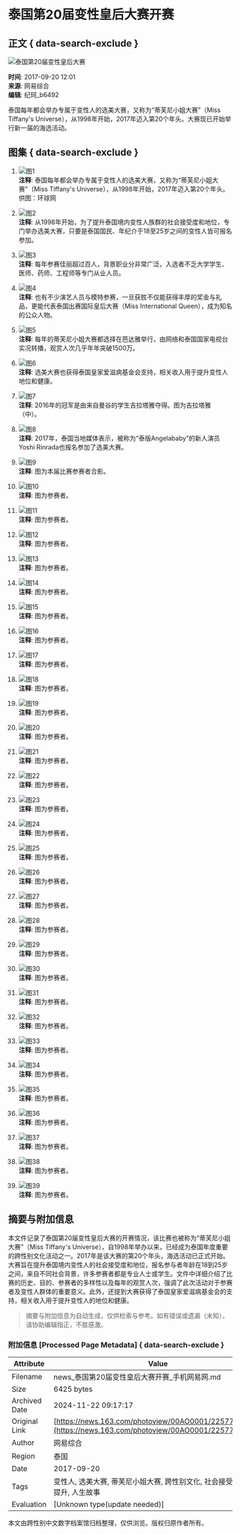 # 泰国第20届变性皇后大赛开赛

## 正文 { data-search-exclude }


![泰国第20届变性皇后大赛](http://img4.cache.netease.com/photo/0001/2017-05-28/CLH22P4F00AO0001.jpg)

**时间**: 2017-09-20 12:01  
**来源**: 网易综合  
**编辑**: 纪珂_b6492  

泰国每年都会举办专属于变性人的选美大赛，又称为“蒂芙尼小姐大赛”（Miss Tiffany's Universe），从1998年开始，2017年迈入第20个年头。大赛现已开始举行新一届的海选活动。

## 图集 { data-search-exclude }

1. ![图1](http://img4.cache.netease.com/photo/0001/2017-05-28/CLH22P4F00AO0001.jpg)  
   **注释**: 泰国每年都会举办专属于变性人的选美大赛，又称为“蒂芙尼小姐大赛”（Miss Tiffany's Universe），从1998年开始，2017年迈入第20个年头。供图：环球网
   
2. ![图2](http://img4.cache.netease.com/photo/0001/2017-05-28/CLH22P4G00AO0001.jpg)  
   **注释**: 从1998年开始，为了提升泰国境内变性人族群的社会接受度和地位，专门举办选美大赛，只要是泰国国民、年纪介于18至25岁之间的变性人皆可报名参加。

3. ![图3](http://img3.cache.netease.com/photo/0001/2017-05-28/CLH22P4H00AO0001.jpg)  
   **注释**: 每年参赛佳丽超过百人，背景职业分非常广泛，入选者不乏大学学生、医师、药师、工程师等专门从业人员。

4. ![图4](http://img4.cache.netease.com/photo/0001/2017-05-28/CLH22P4I00AO0001.jpg)  
   **注释**: 也有不少演艺人员与模特参赛，一旦获胜不仅能获得丰厚的奖金与礼品，更能代表泰国出赛国际皇后大赛（Miss International Queen），成为知名的公众人物。

5. ![图5](http://img4.cache.netease.com/photo/0001/2017-05-28/CLH22P4J00AO0001.jpg)  
   **注释**: 每年的蒂芙尼小姐大赛都选择在芭达雅举行，由网络和泰国国家电视台实况转播，观赏人次几乎年年突破1500万。

6. ![图6](http://img3.cache.netease.com/photo/0001/2017-05-28/CLH22P4K00AO0001.jpg)  
   **注释**: 选美大赛也获得泰国皇家爱滋病基金会支持，相关收入用于提升变性人地位和健康。

7. ![图7](http://img3.cache.netease.com/photo/0001/2017-05-28/CLH22P4L00AO0001.jpg)  
   **注释**: 2016年的冠军是由来自曼谷的学生吉拉塔雅夺得。图为吉拉塔雅（中）。

8. ![图8](http://img4.cache.netease.com/photo/0001/2017-05-28/CLH22P4M00AO0001.jpg)  
   **注释**: 2017年，泰国当地媒体表示，被称为“泰版Angelababy”的新人演员Yoshi Rinrada也报名参加了选美大赛。

9. ![图9](http://img3.cache.netease.com/photo/0001/2017-05-28/CLH22P4N00AO0001.jpg)  
   **注释**: 图为本届比赛参赛者合影。

10. ![图10](http://img3.cache.netease.com/photo/0001/2017-05-28/CLH22P4O00AO0001.jpg)  
    **注释**: 图为参赛者。

11. ![图11](http://img3.cache.netease.com/photo/0001/2017-05-28/CLH22P4P00AO0001.jpg)  
    **注释**: 图为参赛者。

12. ![图12](http://img4.cache.netease.com/photo/0001/2017-05-28/CLH22P4Q00AO0001.jpg)  
    **注释**: 图为参赛者。

13. ![图13](http://img3.cache.netease.com/photo/0001/2017-05-28/CLH22P4R00AO0001.jpg)  
    **注释**: 图为参赛者。

14. ![图14](http://img4.cache.netease.com/photo/0001/2017-05-28/CLH22P4S00AO0001.jpg)  
    **注释**: 图为参赛者。

15. ![图15](http://img4.cache.netease.com/photo/0001/2017-05-28/CLH22P4T00AO0001.jpg)  
    **注释**: 图为参赛者。

16. ![图16](http://img3.cache.netease.com/photo/0001/2017-05-28/CLH22P4U00AO0001.jpg)  
    **注释**: 图为参赛者。

17. ![图17](http://img3.cache.netease.com/photo/0001/2017-05-28/CLH22P4V00AO0001.jpg)  
    **注释**: 图为参赛者。

18. ![图18](http://img4.cache.netease.com/photo/0001/2017-05-28/CLH22P5000AO0001.jpg)  
    **注释**: 图为参赛者。

19. ![图19](http://img3.cache.netease.com/photo/0001/2017-05-28/CLH22P5100AO0001.jpg)  
    **注释**: 图为参赛者。

20. ![图20](http://img3.cache.netease.com/photo/0001/2017-05-28/CLH22P5200AO0001.jpg)  
    **注释**: 图为参赛者。

21. ![图21](http://img3.cache.netease.com/photo/0001/2017-05-28/CLH22P5300AO0001.jpg)  
    **注释**: 图为参赛者。

22. ![图22](http://img3.cache.netease.com/photo/0001/2017-05-28/CLH22P5400AO0001.jpg)  
    **注释**: 图为参赛者。

23. ![图23](http://img3.cache.netease.com/photo/0001/2017-05-28/CLH22P5500AO0001.jpg)  
    **注释**: 图为参赛者。

24. ![图24](http://img3.cache.netease.com/photo/0001/2017-05-28/CLH22P5600AO0001.jpg)  
    **注释**: 图为参赛者。

25. ![图25](http://img4.cache.netease.com/photo/0001/2017-05-28/CLH22P5700AO0001.jpg)  
    **注释**: 图为参赛者。

26. ![图26](http://img3.cache.netease.com/photo/0001/2017-05-28/CLH22P5800AO0001.jpg)  
    **注释**: 图为参赛者。

27. ![图27](http://img3.cache.netease.com/photo/0001/2017-05-28/CLH22P5900AO0001.jpg)  
    **注释**: 图为参赛者。

28. ![图28](http://img3.cache.netease.com/photo/0001/2017-05-28/CLH22P5A00AO0001.jpg)  
    **注释**: 图为参赛者。

29. ![图29](http://img4.cache.netease.com/photo/0001/2017-05-28/CLH22P5B00AO0001.jpg)  
    **注释**: 图为参赛者。

30. ![图30](http://img4.cache.netease.com/photo/0001/2017-05-28/CLH22P5C00AO0001.jpg)  
    **注释**: 图为参赛者。

31. ![图31](http://img4.cache.netease.com/photo/0001/2017-05-28/CLH22P5D00AO0001.jpg)  
    **注释**: 图为参赛者。

32. ![图32](http://img4.cache.netease.com/photo/0001/2017-05-28/CLH22P5E00AO0001.jpg)  
    **注释**: 图为参赛者。

33. ![图33](http://img3.cache.netease.com/photo/0001/2017-05-28/CLH22P5F00AO0001.jpg)  
    **注释**: 图为参赛者。

34. ![图34](http://img4.cache.netease.com/photo/0001/2017-05-28/CLH22P5G00AO0001.jpg)  
    **注释**: 图为参赛者。

35. ![图35](http://img3.cache.netease.com/photo/0001/2017-05-28/CLH22P5H00AO0001.jpg)  
    **注释**: 图为参赛者。

36. ![图36](http://img3.cache.netease.com/photo/0001/2017-05-28/CLH22P5I00AO0001.jpg)  
    **注释**: 图为参赛者。

37. ![图37](http://img4.cache.netease.com/photo/0001/2017-05-28/CLH22P5J00AO0001.jpg)  
    **注释**: 图为参赛者。

38. ![图38](http://img4.cache.netease.com/photo/0001/2017-05-28/CLH22P5K00AO0001.jpg)  
    **注释**: 图为参赛者。

39. ![图39](http://img3.cache.netease.com/photo/0001/2017-05-28/CLH22P5L00AO0001.jpg)  
    **注释**: 图为参赛者。
<!-- tcd_original_link https://news.163.com/photoview/00AO0001/2257774.html -->
## 摘要与附加信息

<!-- tcd_abstract -->
本文件记录了泰国第20届变性皇后大赛的开赛情况，该比赛也被称为“蒂芙尼小姐大赛”（Miss Tiffany's Universe），自1998年举办以来，已经成为泰国年度重要的跨性别文化活动之一。2017年是该大赛的第20个年头，海选活动已正式开始。大赛旨在提升泰国境内变性人的社会接受度和地位，报名参与者年龄在18到25岁之间，来自不同社会背景，许多参赛者都是专业人士或学生。文件中详细介绍了比赛的历史、目的、参赛者的多样性以及每年的观赏人次，强调了此次活动对于参赛者及变性人群体的重要意义。此外，还提到大赛获得了泰国皇家爱滋病基金会的支持，相关收入用于提升变性人的地位和健康。
<!-- tcd_abstract_end -->

> 摘要与附加信息为自动生成，仅供检索与参考。如有错误或遗漏（未知），请协助编辑指正，不胜感激。

### 附加信息 [Processed Page Metadata] { data-search-exclude }

| Attribute       | Value                                  |
|-----------------|----------------------------------------|
| Filename        | news_泰国第20届变性皇后大赛开赛_手机网易网.md                             |
| Size            | 6425 bytes                           |
| Archived Date   | 2024-11-22 09:17:17                             |
| Original Link   | [https://news.163.com/photoview/00AO0001/2257774.html](https://news.163.com/photoview/00AO0001/2257774.html)                       |
| Author          | 网易综合                               |
| Region          | 泰国                               |
| Date            | 2017-09-20                                 |
| Tags            | 变性人, 选美大赛, 蒂芙尼小姐大赛, 跨性别文化, 社会接受度, 健康提升, 人生故事                                 |
| Evaluation            | [Unknown type(update needed)]                                 |
<!-- tcd_table_end -->

本文由跨性别中文数字档案馆归档整理，仅供浏览。版权归原作者所有。
